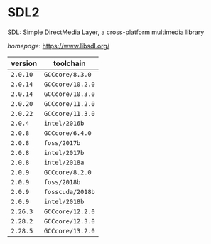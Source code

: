 # SDL2

SDL: Simple DirectMedia Layer, a cross-platform multimedia library

*homepage*: <https://www.libsdl.org/>

version | toolchain
--------|----------
``2.0.10`` | ``GCCcore/8.3.0``
``2.0.14`` | ``GCCcore/10.2.0``
``2.0.14`` | ``GCCcore/10.3.0``
``2.0.20`` | ``GCCcore/11.2.0``
``2.0.22`` | ``GCCcore/11.3.0``
``2.0.4`` | ``intel/2016b``
``2.0.8`` | ``GCCcore/6.4.0``
``2.0.8`` | ``foss/2017b``
``2.0.8`` | ``intel/2017b``
``2.0.8`` | ``intel/2018a``
``2.0.9`` | ``GCCcore/8.2.0``
``2.0.9`` | ``foss/2018b``
``2.0.9`` | ``fosscuda/2018b``
``2.0.9`` | ``intel/2018b``
``2.26.3`` | ``GCCcore/12.2.0``
``2.28.2`` | ``GCCcore/12.3.0``
``2.28.5`` | ``GCCcore/13.2.0``
